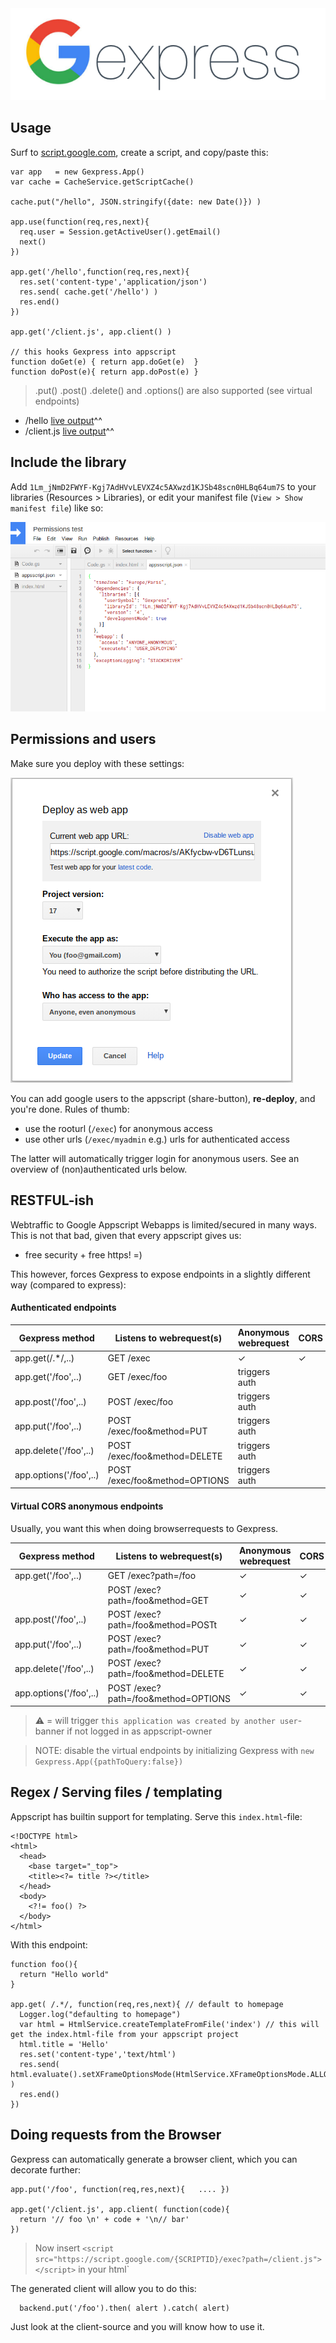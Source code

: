 <img src="gexpress.png"/>

## Usage

Surf to [script.google.com](https://script.google.com), create a script, and copy/paste this:

```
var app   = new Gexpress.App()
var cache = CacheService.getScriptCache()

cache.put("/hello", JSON.stringify({date: new Date()}) )

app.use(function(req,res,next){
  req.user = Session.getActiveUser().getEmail()
  next()
})

app.get('/hello',function(req,res,next){
  res.set('content-type','application/json')
  res.send( cache.get('/hello') )
  res.end()
})

app.get('/client.js', app.client() )

// this hooks Gexpress into appscript 
function doGet(e) { return app.doGet(e)  }
function doPost(e){ return app.doPost(e) }
```
> .put() .post() .delete() and .options() are also supported (see virtual endpoints)

* /hello [live output](https://script.google.com/macros/s/AKfycbziqV-T6HudofXLfmMoQS4_AL68f_x6CUlJYIzs2Q-SYaHoWBgq/exec?path=/hello)^^
* /client.js [live output](https://script.google.com/macros/s/AKfycbziqV-T6HudofXLfmMoQS4_AL68f_x6CUlJYIzs2Q-SYaHoWBgq/exec?path=/client.js)^^

## Include the library

Add `1Lm_jNmD2FWYF-Kgj7AdHVvLEVXZ4c5AXwzd1KJSb48scn0HLBq64um7S` to your libraries (Resources > Libraries), or edit your manifest file (`View > Show manifest file`) like so:

<img src='include.png'/>

## Permissions and users

Make sure you deploy with these settings:

<img src='deploy.png'/>

You can add google users to the appscript (share-button), **re-deploy**, and you're done.
Rules of thumb:

* use the rooturl (`/exec`) for anonymous access
* use other urls (`/exec/myadmin` e.g.) urls for authenticated access

The latter will automatically trigger login for anonymous users.
See an overview of (non)authenticated urls below.

## RESTFUL-ish

Webtraffic to Google Appscript Webapps is limited/secured in many ways.
This is not that bad, given that every appscript gives us:

* free security + free https! =)

This however, forces Gexpress to expose endpoints in a slightly different way (compared to express):

#### Authenticated endpoints 

| Gexpress method | Listens to webrequest(s) | Anonymous webrequest | CORS | application/json | application/javascript | text/xml | text/plain | text/html 
|-|-|-|-|-|-|-|-|-|
| app.get(/.*/,..)       | GET  /exec                            | ✓              | ✓ | ✓ | ✓ | ✓ | ✓ | ⚠ |
| app.get('/foo',..)     | GET  /exec/foo                        | triggers auth  |   | ✓ | ✓ | ✓ | ✓ | ⚠ |
| app.post('/foo',..)    | POST /exec/foo                        | triggers auth  |   | ✓ | ✓ | ✓ | ✓ | ⚠ |
| app.put('/foo',..)     | POST /exec/foo&method=PUT             | triggers auth  |   | ✓ | ✓ | ✓ | ✓ | ⚠ |
| app.delete('/foo',..)  | POST /exec/foo&method=DELETE          | triggers auth  |   | ✓ | ✓ | ✓ | ✓ | ⚠ |
| app.options('/foo',..) | POST /exec/foo&method=OPTIONS         | triggers auth  |   | ✓ | ✓ | ✓ | ✓ | ⚠ |

#### Virtual CORS anonymous endpoints 

Usually, you want this when doing browserrequests to Gexpress. 

| Gexpress method | Listens to webrequest(s) | Anonymous webrequest | CORS | application/json | application/javascript | text/xml | text/plain | text/html 
|-|-|-|-|-|-|-|-|-|
| app.get('/foo',..)     | GET  /exec?path=/foo                 | ✓              | ✓ | ✓ | ✓ | ✓ | ✓ | ⚠ |
|                        | POST /exec?path=/foo&method=GET      | ✓              | ✓ | ✓ | ✓ | ✓ | ✓ | ⚠ |
| app.post('/foo',..)    | POST /exec?path=/foo&method=POSTt     | ✓              | ✓ | ✓ | ✓ | ✓ | ✓ | ⚠ |
| app.put('/foo',..)     | POST /exec?path=/foo&method=PUT      | ✓              | ✓ | ✓ | ✓ | ✓ | ✓ | ⚠ |
| app.delete('/foo',..)  | POST /exec?path=/foo&method=DELETE   | ✓              | ✓ | ✓ | ✓ | ✓ | ✓ | ⚠ |
| app.options('/foo',..) | POST /exec?path=/foo&method=OPTIONS  | ✓              | ✓ | ✓ | ✓ | ✓ | ✓ | ⚠ |

> ⚠ = will trigger `this application was created by another user`-banner if not logged in as appscript-owner

> NOTE: disable the virtual endpoints by initializing Gexpress with `new Gexpress.App({pathToQuery:false})`

## Regex / Serving files / templating

Appscript has builtin support for templating.
Serve this `index.html`-file:

```
<!DOCTYPE html>
<html>
  <head>
    <base target="_top">
	<title><?= title ?></title>
  </head>
  <body>
    <?!= foo() ?>
  </body>
</html>

```

With this endpoint:


```
function foo(){
  return "Hello world"
}

app.get( /.*/, function(req,res,next){ // default to homepage
  Logger.log("defaulting to homepage")
  var html = HtmlService.createTemplateFromFile('index') // this will get the index.html-file from your appscript project
  html.title = 'Hello'
  res.set('content-type','text/html')
  res.send( html.evaluate().setXFrameOptionsMode(HtmlService.XFrameOptionsMode.ALLOWALL).getContent() )
  res.end()
})

```

## Doing requests from the Browser

Gexpress can automatically generate a browser client, which you can decorate further:

```
app.put('/foo', function(req,res,next){   .... })

app.get('/client.js', app.client( function(code){
  return '// foo \n' + code + '\n// bar'
})

```
> Now insert `<script src="https://script.google.com/{SCRIPTID}/exec?path=/client.js"></script>` in your html`

The generated client will allow you to do this:

```
  backend.put('/foo').then( alert ).catch( alert) 
```

Just look at the client-source and you will know how to use it.

